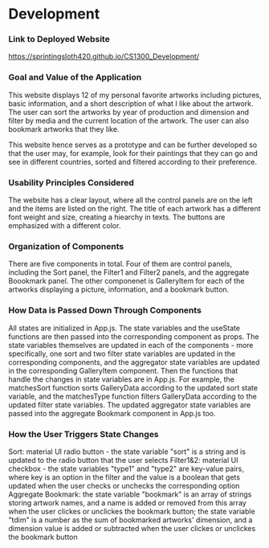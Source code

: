# Development

### Link to Deployed Website
https://sprintingsloth420.github.io/CS1300_Development/

### Goal and Value of the Application
This website displays 12 of my personal favorite artworks including pictures, basic information, and a short description of what I like about the artwork. The user can sort the artworks by year of production and dimension and filter by media and the current location of the artwork. The user can also bookmark artworks that they like. 

This website hence serves as a prototype and can be further developed so that the user may, for example, look for their paintings that they can go and see in different countries, sorted and filtered according to their preference.

### Usability Principles Considered
The website has a clear layout, where all the control panels are on the left and the items are listed on the right. The title of each artwork has a different font weight and size, creating a hiearchy in texts. The buttons are emphasized with a different color.

### Organization of Components
There are five components in total. Four of them are control panels, including the Sort panel, the Filter1 and Filter2 panels, and the aggregate Boookmark panel. The other componenet is GalleryItem for each of the artworks displaying a picture, information, and a bookmark button.

### How Data is Passed Down Through Components
All states are initialized in App.js. The state variables and the useState functions are then passed into the corresponding component as props. The state variables themselves are updated in each of the components - more specifically, one sort and two filter state variables are updated in the corresponding components, and the aggregator state variables are updated in the corresponding GalleryItem component. Then the functions that handle the changes in state variables are in App.js. For example, the matchesSort function sorts GalleryData according to the updated sort state variable, and the matchesType function filters GalleryData according to the updated filter state variables. The updated aggregator state variables are passed into the aggregate Bookmark component in App.js too.

### How the User Triggers State Changes
Sort: material UI radio button - the state variable "sort" is a string and is updated to the radio button that the user selects
Filter1&2:  material UI checkbox - the state variables "type1" and "type2" are key-value pairs, where key is an option in the filter and the value is a boolean that gets updated when the user checks or unchecks the corresponding option
Aggregate Bookmark: the state variable "bookmark" is an array of strings storing artwork names, and a name is added or removed from this array when the user clickes or unclickes the bookmark button; the state variable "tdim" is a number as the sum of bookmarked artworks' dimension, and a dimension value is added or subtracted when the user clickes or unclickes the bookmark button
